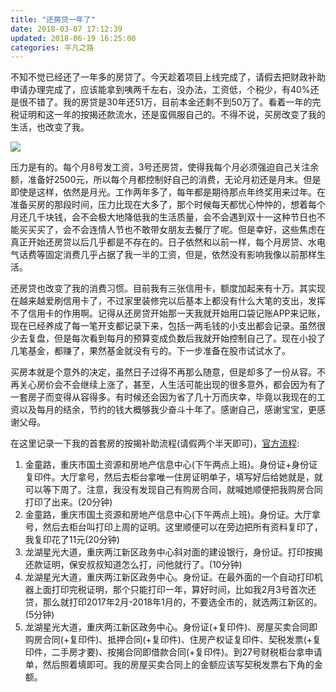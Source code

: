 ```yaml
---
title: "还房贷一年了"
date: 2018-03-07 17:12:39
updated: 2018-06-19 16:25:00
categories: 平凡之路
---
```


不知不觉已经还了一年多的房贷了。今天趁着项目上线完成了，请假去把财政补助申请办理完成了，应该能拿到咦两千左右，没办法，工资低，个税少，有40%还是很不错了。我的房贷是30年还51万，目前本金还剩不到50万了。看着一年的完税证明和这一年的按揭还款流水，还是蛮佩服自己的。不得不说，买房改变了我的生活，也改变了我。

![](https://haofly.net/uploads/house-payments.jpeg)

<!--more-->

压力是有的。每个月8号发工资，3号还房贷，使得我每个月必须强迫自己关注余额，准备好2500元，所以每个月都控制好自己的消费，无论月初还是月末。但是即使是这样，依然是月光。工作两年多了，每年都是期待那点年终奖用来过年。在准备买房的那段时间，压力比现在大多了，那个时候每天都忧心忡忡的，想着每个月还几千块钱，会不会极大地降低我的生活质量，会不会遇到双十一这种节日也不能买买买了，会不会连情人节也不敢带女朋友去餐厅了呢。但是幸好，这些焦虑在真正开始还房贷以后几乎都是不存在的。日子依然和以前一样，每个月房贷、水电气话费等固定消费几乎占据了我一半的工资，但是，依然没有影响我像以前那样生活。

还房贷也改变了我的消费习惯。目前我有三张信用卡，额度加起来有十万。其实现在越来越爱刷信用卡了，不过家里装修完以后基本上都没有什么大笔的支出，发挥不了信用卡的作用啊。记得从还房贷开始那一天我就开始用口袋记账APP来记账，现在已经养成了每一笔开支都记录下来，包括一两毛钱的小支出都会记录。虽然很少去复盘，但是每次看到每月的预算变成负数后我就开始控制自己了。现在小投了几笔基金，都赚了，果然基金就没有亏的。下一步准备在股市试试水了。

买房本就是个意外的决定，虽然日子过得不再那么随意，但是却多了一份从容。不再关心房价会不会继续上涨了，甚至，人生活可能出现的很多意外，都会因为有了一套房子而变得从容得多。有时候还会因为省了几十万而庆幸，毕竟以我现在的工资以及每月的结余，节约的钱大概够我少奋斗十年了。感谢自己，感谢宝宝，更感谢父母。



在这里记录一下我的首套房的按揭补助流程(请假两个半天即可)，[官方流程](http://jcz.cq.gov.cn/html/content/17/03/13912.shtml): 

1. 金童路，重庆市国土资源和房地产信息中心(下午两点上班)。身份证+身份证复印件。大厅拿号，然后去柜台拿唯一住房证明单子，填写好后给她就是，就可以等下周了。注意，我没有发现自己有购房合同，就喊她顺便把我购房合同打印了出来。(20分钟)
2. 金童路，重庆市国土资源和房地产信息中心(下午两点上班)。身份证。大厅拿号，然后去柜台叫打印上周的证明。这里顺便可以在旁边把所有资料复印了，我复印花了11元(20分钟)
3. 龙湖星光大道，重庆两江新区政务中心斜对面的建设银行，身份证。打印按揭还款证明，保安叔叔知道怎么打，问他就行了。(10分钟)
4. 龙湖星光大道，重庆两江新区政务中心。身份证。在最外面的一个自动打印机器上面打印完税证明，那个只能打印一年，算好时间，比如我2月3号首次还贷，那么就打印2017年2月-2018年1月的，不要选全市的，就选两江新区的。(5分钟)
5. 龙湖星光大道，重庆两江新区政务中心。身份证(+复印件)、房屋买卖合同即购房合同(+复印件)、抵押合同(+复印件)、住房产权证复印件、契税发票(+复印件，二手房才要)、按揭合同即借款合同(+复印件)。到27号财税柜台拿申请单，然后照着填即可。我的房屋买卖合同上的金额应该写契税发票右下角的金额。